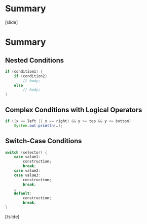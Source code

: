 # Summary


[slide]
# Summary

## Nested Conditions
```java
if (condition1) {
    if (condition2)
        // body; 
    else
        // body;
}
```

## Complex Conditions with Logical Operators
```java
if ((x == left || x == right) && y >= top && y <= bottom)
    System.out.println(…);
```

## Switch-Case Conditions
```java
switch (selector) {
    case value1:
        construction;
        break;
    case value2:
    case value3:
        construction;
        break;
    …
    default:
        construction;
        break;
}
```
[/slide]
